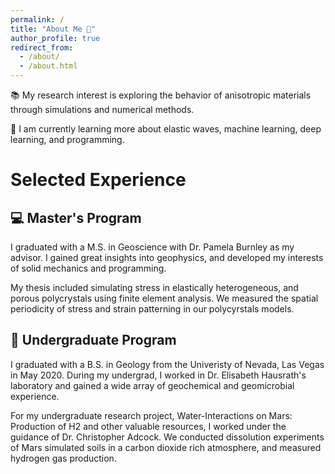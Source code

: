 ```yaml
---
permalink: /
title: "About Me 🔬"
author_profile: true
redirect_from: 
  - /about/
  - /about.html
---
```


📚 My research interest is exploring the behavior of anisotropic materials through simulations and numerical methods.

🧠 I am currently learning more about elastic waves, machine learning, deep learning, and programming. 

# Selected Experience

## 💻 Master's Program
I graduated with a M.S. in Geoscience with Dr. Pamela Burnley as my advisor. I gained great insights into geophysics, and developed my interests of solid mechanics and programming.
<!-- data analysis through Python, Matlab, Mathematica, and R.-->

My thesis included simulating stress in elastically heterogeneous, and porous polycrystals using finite element analysis. We measured the spatial periodicity of stress and strain patterning in our polycyrstals models. 
<!-- I implemented the AutoPeriod method (Vlachos et al., 2005) in Python, and was able to detect reoccuring horizontal periodicities of the stress and strain features. -->  

## 🧪 Undergraduate Program
I graduated with a B.S. in Geology from the Univeristy of Nevada, Las Vegas in May 2020.
During my undergrad, I worked in Dr. Elisabeth Hausrath's laboratory and gained a wide array of geochemical and geomicrobial experience. 

For my undergraduate research project, Water-Interactions on Mars: Production of H2
and other valuable resources, I worked under the guidance of Dr. Christopher Adcock. We conducted dissolution experiments of Mars simulated soils in a carbon dioxide rich atmosphere, and measured hydrogen gas production. 

<!-- I assisted with several experiments including: mineral synthesis, dissolution experiments in the field, and laboratory, and algae and bacterial culturing. I also assisted using instruments including: gas chromatograph, atomic absorption spectrophotometer, scanning electron microscope, and inductively coupled plasma mass spectrometer. -->

